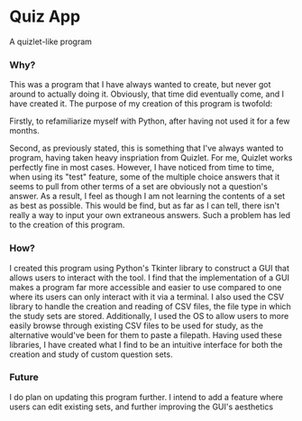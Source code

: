 # Quiz App
A quizlet-like program 
### Why?
This was a program that I have always wanted to create, but never got around to actually doing it. Obviously, that time did eventually come, and I have created it. 
The purpose of my creation of this program is twofold:

Firstly, to refamiliarize myself with Python, after having not used it for a few months.

Second, as previously stated, this is something that I've always wanted to program, having taken heavy inspriation from Quizlet. For me, Quizlet works perfectly fine in most cases.
However, I have noticed from time to time, when using its "test" feature, some of the multiple choice answers that it seems to pull from other terms of a set are obviously not a question's answer. As a result, I feel as though I am not learning the contents of a set as best as possible. This would be find, but as far as I can tell, there isn't really a way to input your own extraneous answers. Such a problem has led to the creation of this program.

### How?
I created this program using Python's Tkinter library to construct a GUI that allows users to interact with the tool. I find that the implementation of a GUI makes a program far more accessible and easier to use compared to one where its users can only interact with it via a terminal. I also used the CSV library to handle the creation and reading of CSV files, the file type in which the study sets are stored. Additionally, I used the OS to allow users to more easily browse through existing CSV files to be used for study, as the alternative would've been for them to paste a filepath. Having used these libraries, I have created what I find to be an intuitive interface for both the creation and study of custom question sets.

### Future
I do plan on updating this program further. I intend to add a feature where users can edit existing sets, and further improving the GUI's aesthetics
